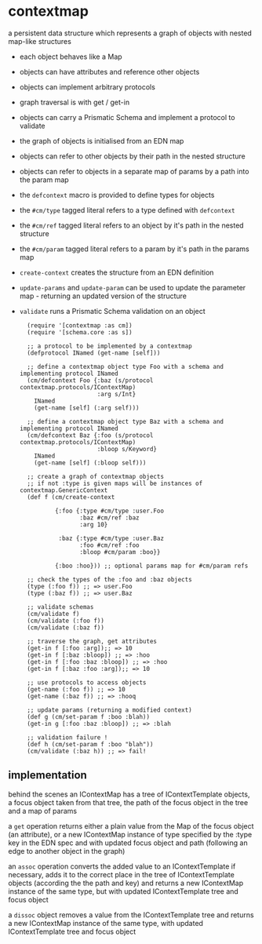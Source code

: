 # contextmap

a persistent data structure which represents a graph of objects with nested map-like structures

* each object behaves like a Map
* objects can have attributes and reference other objects
* objects can implement arbitrary protocols
* graph traversal is with get / get-in
* objects can carry a Prismatic Schema and implement a protocol to validate
* the graph of objects is initialised from an EDN map
* objects can refer to other objects by their path in the nested structure
* objects can refer to objects in a separate map of params by a path into the param map

* the `defcontext` macro is provided to define types for objects
* the `#cm/type` tagged literal refers to a type defined with `defcontext`
* the `#cm/ref` tagged literal refers to an object by it's path in the nested structure
* the `#cm/param` tagged literal refers to a param by it's path in the params map
* `create-context` creates the structure from an EDN definition
* `update-params` and `update-param` can be used to update the parameter map - returning an updated version of the structure
* `validate` runs a Prismatic Schema validation on an object

        (require '[contextmap :as cm])
        (require '[schema.core :as s])

        ;; a protocol to be implemented by a contextmap
        (defprotocol INamed (get-name [self]))

        ;; define a contextmap object type Foo with a schema and implementing protocol INamed
        (cm/defcontext Foo {:baz (s/protocol contextmap.protocols/IContextMap)
                            :arg s/Int}
          INamed
          (get-name [self] (:arg self)))

        ;; define a contextmap object type Baz with a schema and implementing protocol INamed
        (cm/defcontext Baz {:foo (s/protocol contextmap.protocols/IContextMap)
                            :bloop s/Keyword}
          INamed
          (get-name [self] (:bloop self)))

        ;; create a graph of contextmap objects
        ;; if not :type is given maps will be instances of contextmap.GenericContext
        (def f (cm/create-context

                {:foo {:type #cm/type :user.Foo
                       :baz #cm/ref :baz
                       :arg 10}

                 :baz {:type #cm/type :user.Baz
                       :foo #cm/ref :foo
                       :bloop #cm/param :boo}}

                {:boo :hoo})) ;; optional params map for #cm/param refs

        ;; check the types of the :foo and :baz objects
        (type (:foo f)) ;; => user.Foo
        (type (:baz f)) ;; => user.Baz

        ;; validate schemas
        (cm/validate f)
        (cm/validate (:foo f))
        (cm/validate (:baz f))

        ;; traverse the graph, get attributes
        (get-in f [:foo :arg]);; => 10
        (get-in f [:baz :bloop]) ;; => :hoo
        (get-in f [:foo :baz :bloop]) ;; => :hoo
        (get-in f [:baz :foo :arg]);; => 10

        ;; use protocols to access objects
        (get-name (:foo f)) ;; => 10
        (get-name (:baz f)) ;; => :hooq

        ;; update params (returning a modified context)
        (def g (cm/set-param f :boo :blah))
        (get-in g [:foo :baz :bloop]) ;; => :blah

        ;; validation failure !
        (def h (cm/set-param f :boo "blah"))
        (cm/validate (:baz h)) ;; => fail!

## implementation

behind the scenes an IContextMap has a tree of IContextTemplate objects, a focus object taken from that tree, the path of the focus object in the tree and a map of params

a `get` operation returns either a plain value from the Map of the focus object (an attribute), or a new IContextMap instance of type specified by the :type key in the EDN spec and with updated focus object and path (following an edge to another object in the graph)

an `assoc` operation converts the added value to an IContextTemplate if necessary, adds it to  the correct place in the tree of IContextTemplate objects (according the the path and key) and returns a new IContextMap instance of the same type, but with updated IContextTemplate tree and focus object

a `dissoc` object removes a value from the IContextTemplate tree and returns a new IContextMap instance of the same type, with updated IContextTemplate tree and focus object
